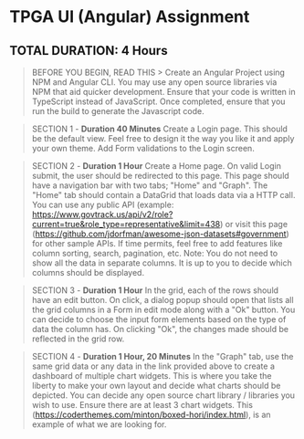 # TPGA UI (Angular) Assignment

## TOTAL DURATION: 4 Hours

> BEFORE YOU BEGIN, READ THIS >
Create an Angular Project using NPM and Angular CLI.
You may use any open source libraries via NPM that aid quicker development.
Ensure that your code is written in TypeScript instead of JavaScript.
Once completed, ensure that you run the build to generate the Javascript code.

> SECTION 1 - **Duration 40 Minutes**
Create a Login page. This should be the default view. Feel free to design it the way you like it and apply your own theme. Add Form validations to the Login screen.

> SECTION 2 - **Duration 1 Hour**
Create a Home page. On valid Login submit, the user should be redirected to this page. This page should have a navigation bar with two tabs; "Home" and "Graph".
The "Home" tab should contain a DataGrid that loads data via a HTTP call. You can use any public API (example: https://www.govtrack.us/api/v2/role?current=true&role_type=representative&limit=438) or visit this page (https://github.com/jdorfman/awesome-json-datasets#government) for other sample APIs. If time permits, feel free to add features like column sorting, search, pagination, etc.
Note: You do not need to show all the data in separate columns. It is up to you to decide which columns should be displayed.

> SECTION 3 - **Duration 1 Hour**
In the grid, each of the rows should have an edit button. On click, a dialog popup should open that lists all the grid columns in a Form in edit mode along with a "Ok" button. You can decide to choose the input form elements based on the type of data the column has. On clicking "Ok", the changes made should be reflected in the grid row. 

> SECTION 4 - **Duration 1 Hour, 20 Minutes**
In the "Graph" tab, use the same grid data or any data in the link provided above to create a dashboard of multiple chart widgets. This is where you take the liberty to make your own layout and decide what charts should be depicted. You can decide any open source chart library / libraries you wish to use. Ensure there are at least 3 chart widgets. This (https://coderthemes.com/minton/boxed-hori/index.html), is an example of what we are looking for. 
